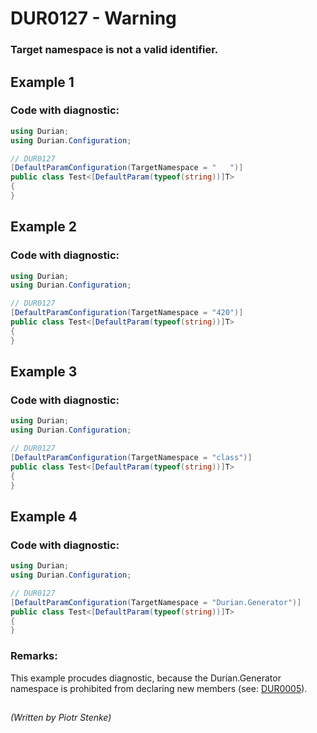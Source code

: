 # DUR0127 - Warning
### Target namespace is not a valid identifier.

## Example 1

### Code with diagnostic:
```csharp
using Durian;
using Durian.Configuration;

// DUR0127
[DefaultParamConfiguration(TargetNamespace = "   ")]
public class Test<[DefaultParam(typeof(string))]T>
{
}

```

## Example 2

### Code with diagnostic:
```csharp
using Durian;
using Durian.Configuration;

// DUR0127
[DefaultParamConfiguration(TargetNamespace = "420")]
public class Test<[DefaultParam(typeof(string))]T>
{
}

```

## Example 3

### Code with diagnostic:
```csharp
using Durian;
using Durian.Configuration;

// DUR0127
[DefaultParamConfiguration(TargetNamespace = "class")]
public class Test<[DefaultParam(typeof(string))]T>
{
}

```

## Example 4

### Code with diagnostic:
```csharp
using Durian;
using Durian.Configuration;

// DUR0127
[DefaultParamConfiguration(TargetNamespace = "Durian.Generator")]
public class Test<[DefaultParam(typeof(string))]T>
{
}

```

### Remarks:

This example procudes diagnostic, because the Durian.Generator namespace is prohibited from declaring new members (see: [DUR0005](../Core/DUR0005.md)).

##

*\(Written by Piotr Stenke\)*